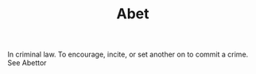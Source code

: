 ---
title: Abet
letter: A
permalink: "/definitions/bld-abet.html"
body: In criminal law. To encourage, incite, or set another on to commit a crime.
  See Abettor
published_at: '2018-07-07'
source: Black's Law Dictionary 2nd Ed (1910)
layout: post
---